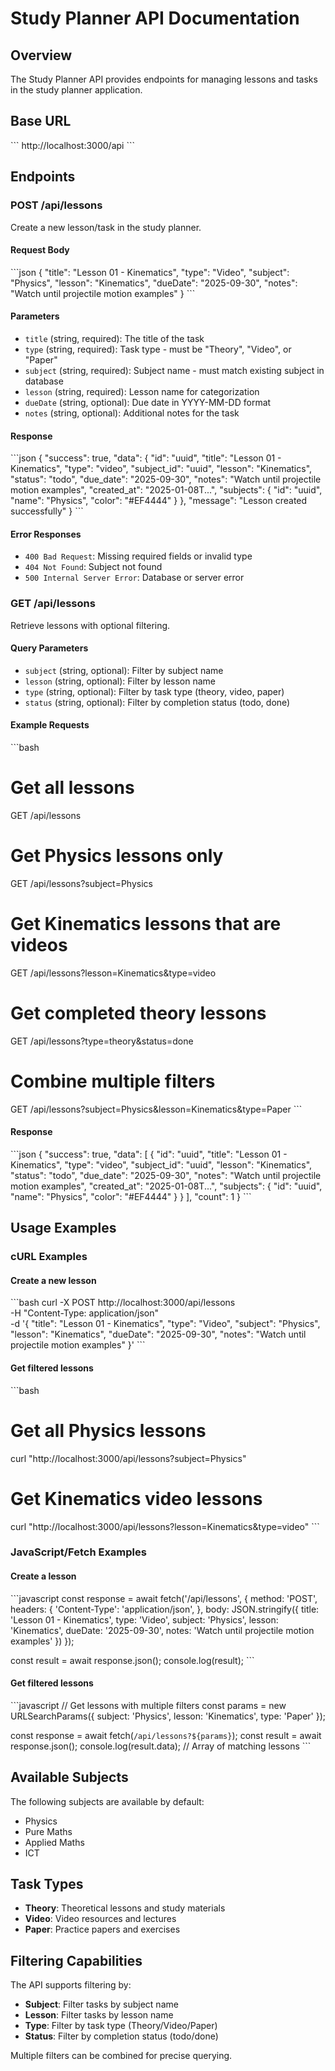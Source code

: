 # Study Planner API Documentation

## Overview
The Study Planner API provides endpoints for managing lessons and tasks in the study planner application.

## Base URL
\`\`\`
http://localhost:3000/api
\`\`\`

## Endpoints

### POST /api/lessons
Create a new lesson/task in the study planner.

#### Request Body
\`\`\`json
{
  "title": "Lesson 01 - Kinematics",
  "type": "Video",
  "subject": "Physics", 
  "lesson": "Kinematics",
  "dueDate": "2025-09-30",
  "notes": "Watch until projectile motion examples"
}
\`\`\`

#### Parameters
- `title` (string, required): The title of the task
- `type` (string, required): Task type - must be "Theory", "Video", or "Paper"
- `subject` (string, required): Subject name - must match existing subject in database
- `lesson` (string, required): Lesson name for categorization
- `dueDate` (string, optional): Due date in YYYY-MM-DD format
- `notes` (string, optional): Additional notes for the task

#### Response
\`\`\`json
{
  "success": true,
  "data": {
    "id": "uuid",
    "title": "Lesson 01 - Kinematics",
    "type": "video",
    "subject_id": "uuid",
    "lesson": "Kinematics",
    "status": "todo",
    "due_date": "2025-09-30",
    "notes": "Watch until projectile motion examples",
    "created_at": "2025-01-08T...",
    "subjects": {
      "id": "uuid",
      "name": "Physics",
      "color": "#EF4444"
    }
  },
  "message": "Lesson created successfully"
}
\`\`\`

#### Error Responses
- `400 Bad Request`: Missing required fields or invalid type
- `404 Not Found`: Subject not found
- `500 Internal Server Error`: Database or server error

### GET /api/lessons
Retrieve lessons with optional filtering.

#### Query Parameters
- `subject` (string, optional): Filter by subject name
- `lesson` (string, optional): Filter by lesson name
- `type` (string, optional): Filter by task type (theory, video, paper)
- `status` (string, optional): Filter by completion status (todo, done)

#### Example Requests
\`\`\`bash
# Get all lessons
GET /api/lessons

# Get Physics lessons only
GET /api/lessons?subject=Physics

# Get Kinematics lessons that are videos
GET /api/lessons?lesson=Kinematics&type=video

# Get completed theory lessons
GET /api/lessons?type=theory&status=done

# Combine multiple filters
GET /api/lessons?subject=Physics&lesson=Kinematics&type=Paper
\`\`\`

#### Response
\`\`\`json
{
  "success": true,
  "data": [
    {
      "id": "uuid",
      "title": "Lesson 01 - Kinematics",
      "type": "video",
      "subject_id": "uuid",
      "lesson": "Kinematics",
      "status": "todo",
      "due_date": "2025-09-30",
      "notes": "Watch until projectile motion examples",
      "created_at": "2025-01-08T...",
      "subjects": {
        "id": "uuid",
        "name": "Physics",
        "color": "#EF4444"
      }
    }
  ],
  "count": 1
}
\`\`\`

## Usage Examples

### cURL Examples

#### Create a new lesson
\`\`\`bash
curl -X POST http://localhost:3000/api/lessons \
  -H "Content-Type: application/json" \
  -d '{
    "title": "Lesson 01 - Kinematics",
    "type": "Video",
    "subject": "Physics",
    "lesson": "Kinematics",
    "dueDate": "2025-09-30",
    "notes": "Watch until projectile motion examples"
  }'
\`\`\`

#### Get filtered lessons
\`\`\`bash
# Get all Physics lessons
curl "http://localhost:3000/api/lessons?subject=Physics"

# Get Kinematics video lessons
curl "http://localhost:3000/api/lessons?lesson=Kinematics&type=video"
\`\`\`

### JavaScript/Fetch Examples

#### Create a lesson
\`\`\`javascript
const response = await fetch('/api/lessons', {
  method: 'POST',
  headers: {
    'Content-Type': 'application/json',
  },
  body: JSON.stringify({
    title: 'Lesson 01 - Kinematics',
    type: 'Video',
    subject: 'Physics',
    lesson: 'Kinematics',
    dueDate: '2025-09-30',
    notes: 'Watch until projectile motion examples'
  })
});

const result = await response.json();
console.log(result);
\`\`\`

#### Get filtered lessons
\`\`\`javascript
// Get lessons with multiple filters
const params = new URLSearchParams({
  subject: 'Physics',
  lesson: 'Kinematics',
  type: 'Paper'
});

const response = await fetch(`/api/lessons?${params}`);
const result = await response.json();
console.log(result.data); // Array of matching lessons
\`\`\`

## Available Subjects
The following subjects are available by default:
- Physics
- Pure Maths  
- Applied Maths
- ICT

## Task Types
- **Theory**: Theoretical lessons and study materials
- **Video**: Video resources and lectures
- **Paper**: Practice papers and exercises

## Filtering Capabilities
The API supports filtering by:
- **Subject**: Filter tasks by subject name
- **Lesson**: Filter tasks by lesson name  
- **Type**: Filter by task type (Theory/Video/Paper)
- **Status**: Filter by completion status (todo/done)

Multiple filters can be combined for precise querying.
